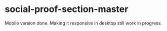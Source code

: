 # social-proof-section-master

Mobile version done. Making it responsive in desktop still work in progress.
